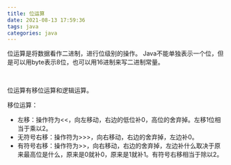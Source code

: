 ```yaml
---
title: 位运算
date: 2021-08-13 17:59:36
tags: java
categories: java
---
```


位运算是将数据看作二进制，进行位级别的操作。
Java不能单独表示一个位，但是可以用byte表示8位，也可以用16进制来写二进制常量。

​    

位运算有移位运算和逻辑运算。



移位运算：

- 左移：操作符为<<，向左移动，右边的低位补0，高位的舍弃掉。左移1位相当于乘以2。
- 无符号右移：操作符为>>>，向右移动，右边的舍弃掉，左边补0。
- 有符号右移：操作符为>>，向右移动，右边的舍弃掉，左边补什么取决于原来最高位是什么，原来是0就补0，原来是1就补1。有符号右移相当于除以2。

